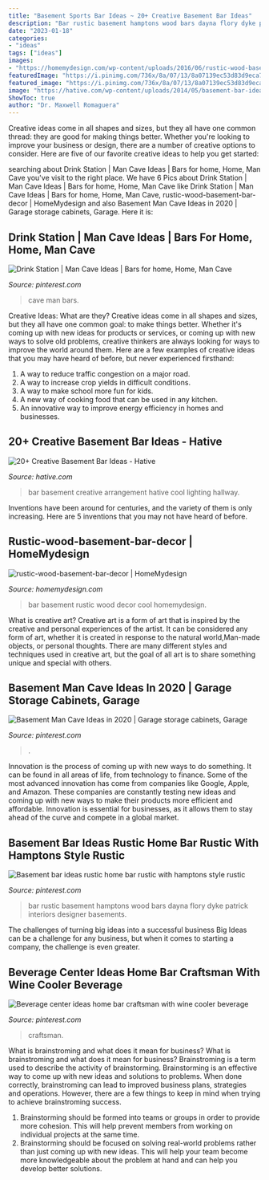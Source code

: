 ```yaml
---
title: "Basement Sports Bar Ideas ~ 20+ Creative Basement Bar Ideas"
description: "Bar rustic basement hamptons wood bars dayna flory dyke patrick interiors designer basements"
date: "2023-01-18"
categories:
- "ideas"
tags: ["ideas"]
images:
- "https://homemydesign.com/wp-content/uploads/2016/06/rustic-wood-basement-bar-decor.jpg"
featuredImage: "https://i.pinimg.com/736x/8a/07/13/8a07139ec53d83d9eca7e2dd257d2278--man-cave-den-dream-man-cave.jpg?b=t"
featured_image: "https://i.pinimg.com/736x/8a/07/13/8a07139ec53d83d9eca7e2dd257d2278--man-cave-den-dream-man-cave.jpg?b=t"
image: "https://hative.com/wp-content/uploads/2014/05/basement-bar-ideas/13-wall-arrangement.jpg"
ShowToc: true
author: "Dr. Maxwell Romaguera"
---
```



Creative ideas come in all shapes and sizes, but they all have one common thread: they are good for making things better. Whether you're looking to improve your business or design, there are a number of creative options to consider. Here are five of our favorite creative ideas to help you get started: 

	

		
searching about Drink Station | Man Cave Ideas | Bars for home, Home, Man Cave you've visit to the right place. We have 6 Pics about Drink Station | Man Cave Ideas | Bars for home, Home, Man Cave like Drink Station | Man Cave Ideas | Bars for home, Home, Man Cave, rustic-wood-basement-bar-decor | HomeMydesign and also Basement Man Cave Ideas in 2020 | Garage storage cabinets, Garage. Here it is:
		
    
## Drink Station | Man Cave Ideas | Bars For Home, Home, Man Cave

<img loading=lazy src="https://i.pinimg.com/736x/8a/07/13/8a07139ec53d83d9eca7e2dd257d2278--man-cave-den-dream-man-cave.jpg?b=t" onerror="this.onerror=null;this.src='https://tse3.mm.bing.net/th?id=OIP.VagXDPlKq2b03HsLHhlA0gHaKZ&amp;pid=15.1';" alt="Drink Station | Man Cave Ideas | Bars for home, Home, Man Cave">

_Source: pinterest.com_

>cave man bars. 

	

Creative Ideas: What are they?
Creative ideas come in all shapes and sizes, but they all have one common goal: to make things better. Whether it's coming up with new ideas for products or services, or coming up with new ways to solve old problems, creative thinkers are always looking for ways to improve the world around them. Here are a few examples of creative ideas that you may have heard of before, but never experienced firsthand: 
1. A way to reduce traffic congestion on a major road.
2. A way to increase crop yields in difficult conditions.
3. A way to make school more fun for kids.
4. A new way of cooking food that can be used in any kitchen.
5. An innovative way to improve energy efficiency in homes and businesses.

    
## 20+ Creative Basement Bar Ideas - Hative

<img loading=lazy src="https://hative.com/wp-content/uploads/2014/05/basement-bar-ideas/13-wall-arrangement.jpg" onerror="this.onerror=null;this.src='https://tse3.mm.bing.net/th?id=OIP.cFNCNa6iVc-TO7xSlDm1QQHaJ3&amp;pid=15.1';" alt="20+ Creative Basement Bar Ideas - Hative">

_Source: hative.com_

>bar basement creative arrangement hative cool lighting hallway. 

	

Inventions have been around for centuries, and the variety of them is only increasing. Here are 5 inventions that you may not have heard of before.

    
## Rustic-wood-basement-bar-decor | HomeMydesign

<img loading=lazy src="https://homemydesign.com/wp-content/uploads/2016/06/rustic-wood-basement-bar-decor.jpg" onerror="this.onerror=null;this.src='https://tse1.mm.bing.net/th?id=OIP.gUu6378AtZr8WMJ_7qGUQQHaLH&amp;pid=15.1';" alt="rustic-wood-basement-bar-decor | HomeMydesign">

_Source: homemydesign.com_

>bar basement rustic wood decor cool homemydesign. 

	

What is creative art?
Creative art is a form of art that is inspired by the creative and personal experiences of the artist. It can be considered any form of art, whether it is created in response to the natural world,Man-made objects, or personal thoughts. There are many different styles and techniques used in creative art, but the goal of all art is to share something unique and special with others.

    
## Basement Man Cave Ideas In 2020 | Garage Storage Cabinets, Garage

<img loading=lazy src="https://i.pinimg.com/736x/85/70/4e/85704eadf1a3f94c89a215631737a8e3.jpg" onerror="this.onerror=null;this.src='https://tse4.mm.bing.net/th?id=OIP.ZltrcJi97kQAm_vAXOIvrgHaJ3&amp;pid=15.1';" alt="Basement Man Cave Ideas in 2020 | Garage storage cabinets, Garage">

_Source: pinterest.com_

>. 

	

Innovation is the process of coming up with new ways to do something. It can be found in all areas of life, from technology to finance. Some of the most advanced innovation has come from companies like Google, Apple, and Amazon. These companies are constantly testing new ideas and coming up with new ways to make their products more efficient and affordable. Innovation is essential for businesses, as it allows them to stay ahead of the curve and compete in a global market.

    
## Basement Bar Ideas Rustic Home Bar Rustic With Hamptons Style Rustic

<img loading=lazy src="https://i.pinimg.com/736x/95/5a/8f/955a8feee017b0ac0501eaefd8f3a319.jpg" onerror="this.onerror=null;this.src='https://tse4.mm.bing.net/th?id=OIP.6Sec0kd2dvauQwxWnULwmgHaLH&amp;pid=15.1';" alt="Basement bar ideas rustic home bar rustic with hamptons style rustic">

_Source: pinterest.com_

>bar rustic basement hamptons wood bars dayna flory dyke patrick interiors designer basements. 

	

The challenges of turning big ideas into a successful business
Big Ideas can be a challenge for any business, but when it comes to starting a company, the challenge is even greater.

    
## Beverage Center Ideas Home Bar Craftsman With Wine Cooler Beverage

<img loading=lazy src="https://i.pinimg.com/736x/ca/b4/6e/cab46e973a5316d83ad0787bc9686b10.jpg" onerror="this.onerror=null;this.src='https://tse2.mm.bing.net/th?id=OIP.U8OkxoTKU54Toc6nG91xbgHaLI&amp;pid=15.1';" alt="Beverage center ideas home bar craftsman with wine cooler beverage">

_Source: pinterest.com_

>craftsman. 

	

What is brainstroming and what does it mean for business?
What is brainstroming and what does it mean for business?
Brainstroming is a term used to describe the activity of brainstorming. Brainstorming is an effective way to come up with new ideas and solutions to problems. When done correctly, brainstroming can lead to improved business plans, strategies and operations. However, there are a few things to keep in mind when trying to achieve brainstroming success.

1) Brainstorming should be formed into teams or groups in order to provide more cohesion. This will help prevent members from working on individual projects at the same time.
2) Brainstorming should be focused on solving real-world problems rather than just coming up with new ideas. This will help your team become more knowledgeable about the problem at hand and can help you develop better solutions.

